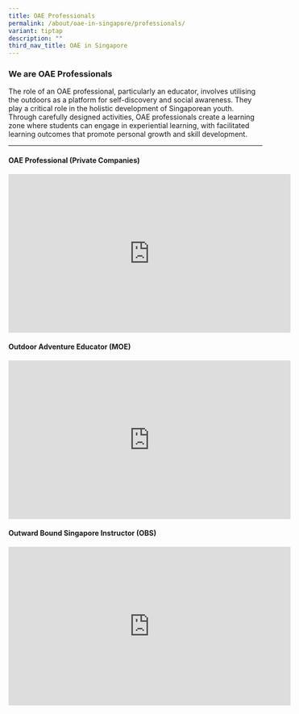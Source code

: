 ```yaml
---
title: OAE Professionals
permalink: /about/oae-in-singapore/professionals/
variant: tiptap
description: ""
third_nav_title: OAE in Singapore
---
```

<h3><strong>We are OAE Professionals</strong></h3>
<p>The role of an OAE professional, particularly an educator, involves utilising
the outdoors as a platform for self-discovery and social awareness. They
play a critical role in the holistic development of Singaporean youth.
Through carefully designed activities, OAE professionals create a learning
zone where students can engage in experiential learning, with facilitated
learning outcomes that promote personal growth and skill development.</p>
<hr>
<h4><strong>OAE Professional (Private Companies)</strong></h4>
<div class="iframe-wrapper">
<iframe height="315" width="560" allowfullscreen="true" frameborder="0" src="https://www.youtube.com/embed/B0xbE8eqcjc?si=X-TIGqUKgpfFZJQK"></iframe>
</div>
<h4><strong>Outdoor Adventure Educator (MOE)</strong></h4>
<div class="iframe-wrapper">
<iframe height="315" width="560" allowfullscreen="true" frameborder="0" src="https://www.youtube.com/embed/fqQiyM06qM4?si=_gh2bJdUASrcsQtm"></iframe>
</div>
<h4><strong>Outward Bound Singapore Instructor (OBS)</strong></h4>
<div class="iframe-wrapper">
<iframe height="315" width="560" allowfullscreen="true" frameborder="0" src="https://www.youtube.com/embed/xOPlalbQ_UE?si=9QQa0BPC3zn2Oy_T"></iframe>
</div>
<p></p>